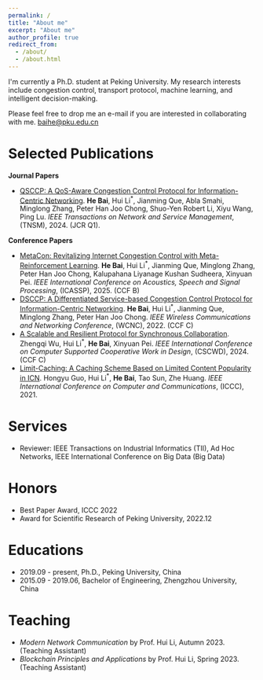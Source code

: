 ```yaml
---
permalink: /
title: "About me"
excerpt: "About me"
author_profile: true
redirect_from: 
  - /about/
  - /about.html
---
```


I'm currently a Ph.D. student at Peking University. My research interests include congestion control, transport protocol, machine learning, and intelligent decision-making.

Please feel free to drop me an e-mail if you are interested in collaborating with me.
baihe@pku.edu.cn

Selected Publications
============
**Journal Papers**

- [QSCCP: A QoS-Aware Congestion Control Protocol for Information-Centric Networking](https://ieeexplore.ieee.org/document/10734406). **He Bai**, Hui Li<sup>\*</sup>, Jianming Que, Abla Smahi, Minglong Zhang, Peter Han Joo Chong, Shuo-Yen Robert Li, Xiyu Wang, Ping Lu. *IEEE Transactions on Network and Service Management*, (TNSM), 2024. (JCR Q1).

**Conference Papers**

- [MetaCon: Revitalizing Internet Congestion Control with Meta-Reinforcement Learning](https://ieeexplore.ieee.org/abstract/document/10888362). **He Bai**, Hui Li<sup>\*</sup>, Jianming Que, Minglong Zhang, Peter Han Joo Chong, Kalupahana Liyanage Kushan Sudheera, Xinyuan Pei. *IEEE International Conference on Acoustics, Speech and Signal Processing*, (ICASSP), 2025. (CCF B)
- [DSCCP: A Differentiated Service-based Congestion Control Protocol for Information-Centric Networking](https://ieeexplore.ieee.org/abstract/document/9771825/). **He Bai**, Hui Li<sup>\*</sup>, Jianming Que, Minglong Zhang, Peter Han Joo Chong. *IEEE Wireless Communications and Networking Conference*, (WCNC), 2022. (CCF C)
- [A Scalable and Resilient Protocol for Synchronous Collaboration](https://ieeexplore.ieee.org/abstract/document/10580450). Zhengqi Wu, Hui Li<sup>\*</sup>, **He Bai**, Xinyuan Pei. *IEEE International Conference on Computer Supported Cooperative Work in Design*, (CSCWD), 2024. (CCF C)
- [Limit-Caching: A Caching Scheme Based on Limited Content Popularity in ICN](https://ieeexplore.ieee.org/abstract/document/9674587/). Hongyu Guo, Hui Li<sup>\*</sup>, **He Bai**, Tao Sun, Zhe Huang. *IEEE International Conference on Computer and Communications*, (ICCC), 2021.

Services
============
- Reviewer: IEEE Transactions on Industrial Informatics (TII), Ad Hoc Networks, IEEE International Conference on Big Data (Big Data)

Honors
============
- Best Paper Award, ICCC 2022
- Award for Scientific Research of Peking University, 2022.12

Educations
============
- 2019.09 - present, Ph.D., Peking University, China
- 2015.09 - 2019.06, Bachelor of Engineering, Zhengzhou University, China

Teaching
============
- *Modern Network Communication* by Prof. Hui Li, Autumn 2023. (Teaching Assistant)
- *Blockchain Principles and Applications* by Prof. Hui Li, Spring 2023. (Teaching Assistant)
